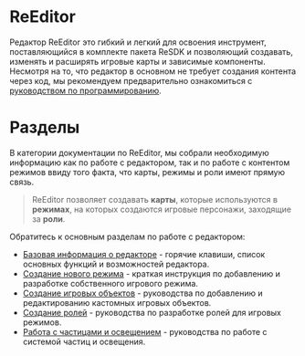 # ReEditor

Редактор ReEditor это гибкий и легкий для освоения инструмент, поставляющийся в комплекте пакета ReSDK и позволяющий создавать, изменять и расширять игровые карты и зависимые компоненты.
Несмотря на то, что редактор в основном не требует создания контента через код, мы рекомендуем предварительно ознакомиться с [руководством по программированию](../ScriptingGuides/README.md).

# Разделы
В категории документации по ReEditor, мы собрали необходимую информацию как по работе с редактором, так и по работе с контентом режимов ввиду того факта, что карты, режимы и роли имеют прямую связь.

> ReEditor позволяет создавать **карты**, которые используются в **режимах**, на которых создаются игровые персонажи, заходящие за **роли**.

Обратитесь к основным разделам по работе с редактором:
* [Базовая информация о редакторе](Editor_basics.md) - горячие клавиши, список основных функций и возможностей редактора.
* [Создание нового режима](Editor_newgamemode.md) - краткая инструкция по добавлению и разработке собственного игрового режима.
* [Создание игровых объектов](Editor_gameobjects.md) - руководства по добавлению и редактированию кастомных игровых объектов.
* [Создание ролей](Editor_roles.md) - руководства по разработке ролей для игровых режимов.
* [Работа с частицами и освещением](Editor_emitters.md) - руководства по работе с системой частиц и освещения.
